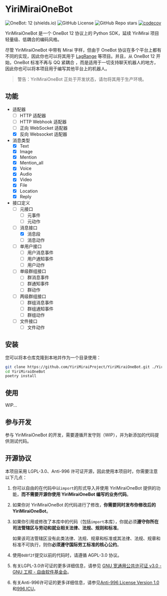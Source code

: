 # YiriMiraiOneBot

![OneBot: 12 (shields.io)](https://img.shields.io/badge/OneBot-12-black) ![GitHub License](https://img.shields.io/github/license/YiriMiraiProject/YiriMiraiOneBot) ![GitHub Repo stars](https://img.shields.io/github/stars/YiriMiraiProject/YiriMiraiOneBot) [![codecov](https://codecov.io/gh/XYCode-Kerman/YiriMiraiOneBot/graph/badge.svg?token=6ZBJ2BfX4B)](https://codecov.io/gh/XYCode-Kerman/YiriMiraiOneBot)

YiriMiraiOneBot 是一个 OneBot 12 协议上的 Python SDK，延续 YiriMirai 项目轻量级、低耦合的编码风格。

尽管 YiriMiraiOneBot 中带有 Mirai 字样，但由于 OneBot 协议在多个平台上都有不同的实现，因此你也可以将其用于 [LagRange](https://github.com/LagrangeDev/Lagrange.Core) 等项目。并且，从 OneBot 12 开始，OneBot 标准不再与 QQ 紧耦合 
，而是适用于一切支持聊天机器人的地方，因此你也可以将本项目用于编写其他平台上的机器人。

> 警告：YiriMiraiOneBot 正处于开发状态，请勿将其用于生产环境。

## 功能
* 适配器
  * [ ] HTTP 适配器
  * [ ] HTTP Webhook 适配器
  * [ ] 正向 WebSocket 适配器
  * [x] 反向 Websocket 适配器
* 消息类型
  * [x] Text
  * [x] Image
  * [x] Mention
  * [x] Mention_all
  * [x] Voice
  * [x] Audio
  * [x] Video
  * [x] File
  * [x] Location
  * [x] Reply
* 接口定义
  * [ ] 元接口
    * [ ] 元事件
    * [ ] 元动作
  * [ ] 消息接口
    * [x] 消息段
    * [ ] 消息动作
  * [ ] 单用户接口
    * [ ] 用户消息事件
    * [ ] 用户通知事件
    * [ ] 用户动作
  * [ ] 单级群组接口
    * [ ] 群消息事件
    * [ ] 群通知事件
    * [ ] 群动作
  * [ ] 两级群组接口
    * [ ] 群组消息事件
    * [ ] 群组通知事件
    * [ ] 群组动作
  * [ ] 文件接口
    * [ ] 文件动作

## 安装

您可以将本仓库克隆到本地并作为一个目录使用：

```bash
git clone https://github.com/YiriMiraiProject/YiriMiraiOneBot.git ./YiriMiraiOneBot
cd YiriMiraiOneBot
poetry install
```

## 使用

WIP...

## 参与开发

参与 YiriMiraiOneBot 的开发，需要遵循开发守则（WIP），并为新添加的代码提供测试代码。

## 开源协议

本项目采用 LGPL-3.0、Anti-996 许可证开源，因此使用本项目时，你需要注意以下几点：

1. 你可以自由的在代码中以`import`的形式导入并使用 YiriMiraiOneBot 提供的功能，**而不需要开源你使用 YiriMiraiOneBot 编写的业务代码**。

2. 如果你对 YiriMiraiOneBot 的代码进行了修改，**你需要同时发布你修改后的 YiriMiraiOneBot**。

3. 如果你引用或修改了本库中的代码（包括`import`本库），你就必须**遵守你所在司法管辖区与劳动和就业相关法律、法规、规则和标准**。

   如果该司法管辖区没有此类法律、法规、规章和标准或其法律、法规、规章和标准不可执行，则你**必须遵守国际劳工标准的核心公约**。

4. 使用`0d8f2f`提交以前的代码时，请遵循 AGPL-3.0 协议。

5. 有关LGPL-3.0许可证的更多详细信息，请参见 [GNU 宽通用公共许可证 v3.0 - GNU 工程 - 自由软件基金会](https://www.gnu.org/licenses/lgpl-3.0.html)。

6. 有关Anti-996许可证的更多详细信息，请参见[Anti-996 License Version 1.0](https://github.com/kattgu7/Anti-996-License)和[996.ICU](https://996.icu/#/zh_CN)。